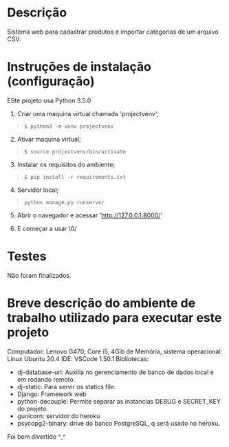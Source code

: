# Descrição
Sistema web para cadastrar produtos e importar categorias de um arquivo CSV.


# Instruções de instalação (configuração)
ESte projeto usa Python 3.5.0

1. Criar uma maquina virtual chamada 'projectvenv';
>```
> $ python3 -m venv projectvenv
>```
2. Ativar maquina virtual;
>```
> $ source projectvenv/bin/activate
>```

3. Instalar os requisitos do ambiente;
>```
>$ pip install -r requirements.txt
>```

4. Servidor local;
>```
>python manage.py runserver
>```

5. Abrir o navegador e acessar 'http://127.0.0.1:8000/'

6. E começar a usar \0/


# Testes
Não foram finalizados.

# Breve descrição do ambiente de trabalho utilizado para executar este projeto

Computador: Lenovo G470, Core i5, 4Gib de Memória, 
sistema operacional: Linux Ubuntu 20.4
IDE: VSCode 1.50.1
Bibliotecas: 
 - dj-database-url: Auxilia no gerenciamento de banco de dados local e em rodando remoto.
 - dj-static: Para servir os statics file.
 - Django: Framework web
 - python-decouple: Permite separar as instancias DEBUG e SECRET_KEY do projeto.
 - gunicorn: servidor do heroku
 - psycopg2-binary: drive do banco PostgreSQL, q será usado no heroku.



Foi bem divertido ^_^